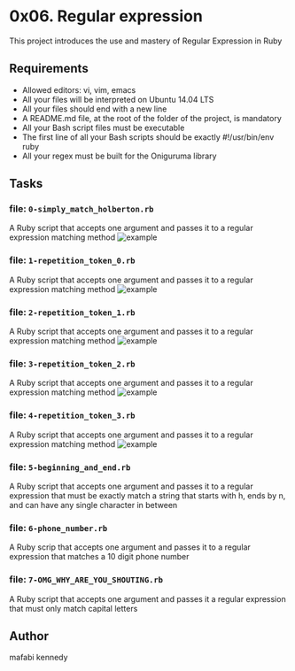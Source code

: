 # 0x06. Regular expression
This project introduces the use and mastery of Regular Expression in Ruby

## Requirements
- Allowed editors: vi, vim, emacs
- All your files will be interpreted on Ubuntu 14.04 LTS
- All your files should end with a new line
- A README.md file, at the root of the folder of the project, is mandatory
- All your Bash script files must be executable
- The first line of all your Bash scripts should be exactly #!/usr/bin/env ruby
- All your regex must be built for the Oniguruma library

## Tasks
### file: ```0-simply_match_holberton.rb```

A Ruby script that accepts one argument and passes it to a regular expression matching method 
![example](https://s3.amazonaws.com/intranet-projects-files/holbertonschool-sysadmin_devops/78/just-match-Holberton.png)

### file: ```1-repetition_token_0.rb```

A Ruby script that accepts one argument and passes it to a regular expression matching method
![example](https://s3.amazonaws.com/intranet-projects-files/holbertonschool-sysadmin_devops/78/repetition-token-0.png)

### file: ```2-repetition_token_1.rb```

A Ruby script that accepts one argument and passes it to a regular expression matching method
![example](https://s3.amazonaws.com/intranet-projects-files/holbertonschool-sysadmin_devops/78/repetition-token-1.png)

### file: ```3-repetition_token_2.rb```

A Ruby script that accepts one argument and passes it to a regular expression matching method
![example](https://s3.amazonaws.com/intranet-projects-files/holbertonschool-sysadmin_devops/78/repetition-token-2.png)

### file: ```4-repetition_token_3.rb```

A Ruby script that accepts one argument and passes it to a regular expression matching method
![example](https://s3.amazonaws.com/intranet-projects-files/holbertonschool-sysadmin_devops/78/repetition-token-3.png)

### file: ```5-beginning_and_end.rb```

A Ruby script that accepts one argument and passes it to a regular expression that must be exactly match a string that starts with h, ends by n, and can have any single character in between

### file: ```6-phone_number.rb```

A Ruby scrip that accepts one argument and passes it to a regular expression that matches a 10 digit phone number

### file: ```7-OMG_WHY_ARE_YOU_SHOUTING.rb```

A Ruby script that accepts one argument and passes it a regular expression that must only match capital letters

## Author
mafabi kennedy
